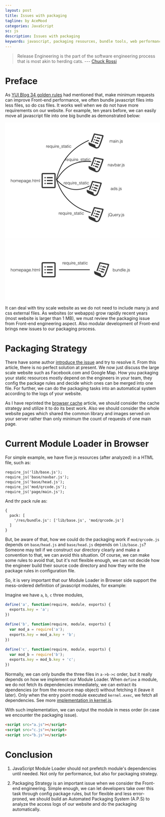 ```yaml
---
layout: post
title: Issues with packaging
tagline: by AceMood
categories: JavaScript
sc: js
description: Issues with packaging
keywords: javascript, packaging resources, bundle tools, web performance optimize
---
```


> Release Engineering is the part of the software engineering process that is most akin to herding cats.
> --- <a class="authorOrTitle" href="https://www.facebook.com/chuckr">Chuck Rossi</a>

# Preface

As [YUI Blog 34 golden rules](https://developer.yahoo.com/performance/rules.html) had mentioned that, make minimum requests can improve Front-end performance, we often bundle javascript files into less files, so do css files. It works well when we do not have more requirements on our website. For example, ten years before, we can easily move all javascript file into one big bundle as demonstrated below:

<img src="/assets/images/20160528/pack.001.jpg" class="img--small" /><br/>
<img src="/assets/images/20160528/pack.002.jpg" class="img--small" /><br/>

It can deal with tiny scale website as we do not need to include many js and css external files. As websites (or webapps) grow rapidly recent years (most website is larger than 1 MB), we must review the packaging issue from Front-end engineering aspect. Also modular development of Front-end brings new issues to our packaging process.

# Packaging Strategy

There have some author [introduce the issue](http://jamie-wong.com/2014/11/29/the-js-packaging-problem/) and try to resolve it.
From this article, there is no perfect solution at present. We now just discuss the large scale website such as Facebook.com and Google Map. How you packaging your static resources mostly depend on the engineers in your team, they config the package rules and decide which ones can be merged into one file. For further, we can do the packaging tasks into an automatical system according to the logs of your website. 

As I have reprinted the [browser cache](https://code.facebook.com/posts/964122680272229/web-performance-cache-efficiency-exercise/) article, we should consider the cache strategy and utilize it to do its best work. Also we should consider the whole website pages which shared the common library and images served on your server rather than only minimum the count of requests of one main page. 

# Current Module Loader in Browser

For simple example, we have five js resources (after analyzed) in a HTML file, such as:

```
require_js('lib/base.js');
require_js('base/navbar.js');
require_js('base/head.js');
require_js('mod/qrcode.js');
require_js('page/main.js');
```

And thr pack rule as:

```
{
  pack: [
    '/res/bundle.js': ['lib/base.js', 'mod/qrcode.js']
  ]
}
```

But, be aware of that, how we could do the packaging work if `mod/qrcode.js` depends on `base/head.js` and `base/head.js` depends on `lib/base.js`? Someone may tell if we construct our directory clearly and make a convention to that, we can avoid this situation. Of course, we can make some rules to avoid that, but it's not flexible enough, we can not decide how the engineer build their source code directory and how they write the package rules in configuration file.

So, it is very important that our Module Loader in Browser side support the mess-ordered definition of javascript modules, for example:

Imagine we have `a`, `b`, `c` three modules,
 
``` javascript
define('a', function(require, module, exports) {
  exports.key = 'a';
})
```

``` javascript
define('b', function(require, module, exports) {
  var mod_a = require('a');
  exports.key = mod_a.key + 'b'; 
})
```

``` javascript
define('c', function(require, module, exports) {
  var mod_b = require('b');
  exports.key = mod_b.key + 'c';
})
```

Normally, we can only bundle the three files in `a->b->c` order, but it really depends on how we implement our Module Loader. When `define` a module, we do not fetch its dependencies immediately, we can extract its dpendencies (or from the reource map object) without fetching it (leave it later). Only when the entry point module executed `kernel.exec`, we fetch all dependencies. See more [implementation in kernel.js](https://github.com/AceMood/kerneljs/blob/master/lib/Module.js).

With such implementation, we can output the module in mess order (in case we encounter the packaging issue).

```html
<script src="a.js"></script>
<script src="c.js"></script>
<script src="b.js"></script>
```

# Conclusion

1. JavaScript Module Loader should not prefetch module's dependencies until needed. Not only for performance, but also for packaging strategy.

2. Packaging Strategy is an important issue when we consider the Front-end engineering. Simple enough, we can let developers take over this task through config package rules, but for flexible and less error-proned, we should build an Automated Packaging System (A.P.S) to analyze the access logs of our website and do the packaging automatically.
